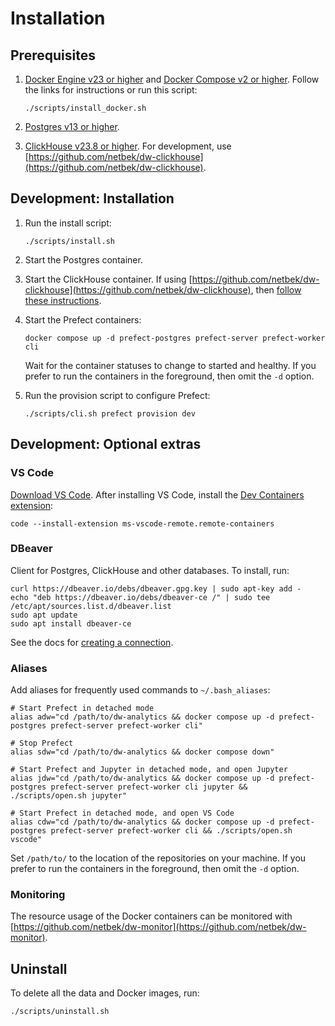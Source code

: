 # Installation

## Prerequisites

1. [Docker Engine v23 or higher](https://docs.docker.com/engine/install/) and [Docker Compose v2 or higher](https://docs.docker.com/compose/install/). Follow the links for instructions or run this script:

    ```shell
    ./scripts/install_docker.sh
    ```

2. [Postgres v13 or higher](https://www.postgresql.org/about/news/postgresql-13-released-2077/).

3. [ClickHouse v23.8 or higher](https://clickhouse.com/docs/en/whats-new/changelog#-clickhouse-release-238-lts-2023-08-31). For development, use [https://github.com/netbek/dw-clickhouse](https://github.com/netbek/dw-clickhouse).

## Development: Installation

1. Run the install script:

    ```shell
    ./scripts/install.sh
    ```

2. Start the Postgres container.

3. Start the ClickHouse container. If using [https://github.com/netbek/dw-clickhouse](https://github.com/netbek/dw-clickhouse), then [follow these instructions](https://github.com/netbek/dw-clickhouse/blob/main/README.md#usage).

4. Start the Prefect containers:

    ```shell
    docker compose up -d prefect-postgres prefect-server prefect-worker cli
    ```

    Wait for the container statuses to change to started and healthy. If you prefer to run the containers in the foreground, then omit the `-d` option.

5. Run the provision script to configure Prefect:

    ```shell
    ./scripts/cli.sh prefect provision dev
    ```

## Development: Optional extras

### VS Code

[Download VS Code](https://code.visualstudio.com/). After installing VS Code, install the [Dev Containers extension](https://marketplace.visualstudio.com/items?itemName=ms-vscode-remote.remote-containers):

```shell
code --install-extension ms-vscode-remote.remote-containers
```

### DBeaver

Client for Postgres, ClickHouse and other databases. To install, run:

```shell
curl https://dbeaver.io/debs/dbeaver.gpg.key | sudo apt-key add -
echo "deb https://dbeaver.io/debs/dbeaver-ce /" | sudo tee /etc/apt/sources.list.d/dbeaver.list
sudo apt update
sudo apt install dbeaver-ce
```

See the docs for [creating a connection](https://github.com/dbeaver/dbeaver/wiki/Create-Connection).

### Aliases

Add aliases for frequently used commands to `~/.bash_aliases`:

```shell
# Start Prefect in detached mode
alias adw="cd /path/to/dw-analytics && docker compose up -d prefect-postgres prefect-server prefect-worker cli"

# Stop Prefect
alias sdw="cd /path/to/dw-analytics && docker compose down"

# Start Prefect and Jupyter in detached mode, and open Jupyter
alias jdw="cd /path/to/dw-analytics && docker compose up -d prefect-postgres prefect-server prefect-worker cli jupyter && ./scripts/open.sh jupyter"

# Start Prefect in detached mode, and open VS Code
alias cdw="cd /path/to/dw-analytics && docker compose up -d prefect-postgres prefect-server prefect-worker cli && ./scripts/open.sh vscode"
```

Set `/path/to/` to the location of the repositories on your machine. If you prefer to run the containers in the foreground, then omit the `-d` option.

### Monitoring

The resource usage of the Docker containers can be monitored with [https://github.com/netbek/dw-monitor](https://github.com/netbek/dw-monitor).

## Uninstall

To delete all the data and Docker images, run:

```shell
./scripts/uninstall.sh
```
